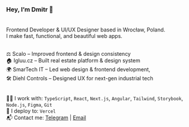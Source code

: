 ### Hey, I’m Dmitr 🚀<br><br>

Frontend Developer & UI/UX Designer based in Wrocław, Poland. <br>
I make fast, functional, and beautiful web apps.<br><br>

⚖️ Scalo – Improved frontend & design consistency<br>
🏠 Igluu.cz – Built real estate platform & design system<br>
🌍 SmarTech IT – Led web design & frontend development,<br>
🛠 Diehl Controls – Designed UX for next-gen industrial tech<br><br>

🧑‍💻 I work with: `TypeScript`, `React`, `Next.js`, `Angular`, `Tailwind`, `Storybook`, `Node.js`, `Figma`, `Git`<br>
🚀 I deploy to: `Vercel`<br>
📬 Contact me: [Telegram](https://t.me/niezdem) | [Email](mailto:job@niezdem.com) 
